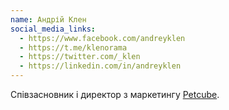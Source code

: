 ```yaml
---
name: Андрій Клен
social_media_links:
  - https://www.facebook.com/andreyklen
  - https://t.me/klenorama
  - https://twitter.com/_klen
  - https://linkedin.com/in/andreyklen
---
```


Співзасновник і директор з маркетингу [Petcube][1].

[1]: https://petcube.com
